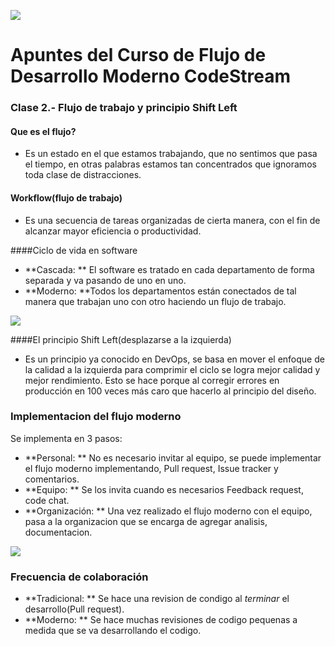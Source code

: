 ![](https://assets.website-files.com/5c1b064db9734016ca52ab39/5d31d6edf970ee4cd6188a93_vert_onwhite_RGB%404x.png)
# Apuntes del Curso de Flujo de Desarrollo Moderno CodeStream

### Clase 2.- Flujo de trabajo y principio Shift Left
#### Que es el flujo?
 - Es un estado en el que estamos trabajando, que no sentimos que pasa el tiempo, en otras palabras estamos tan concentrados que ignoramos toda clase de distracciones.

#### Workflow(flujo de trabajo)
- Es una secuencia de tareas organizadas de cierta manera, con el fin de alcanzar mayor eficiencia o productividad.

####Ciclo de vida en software
 - **Cascada: ** El software es tratado en cada departamento de forma separada y va pasando de uno en uno.
 - **Moderno: **Todos los departamentos están conectados de tal manera que trabajan uno con otro haciendo un flujo de trabajo.

![](https://www.notion.so/image/https%3A%2F%2Fs3-us-west-2.amazonaws.com%2Fsecure.notion-static.com%2F28c0e631-b7c1-4105-a444-4ebc73ce4388%2FUntitled.png?table=block&id=03fbe573-3cf6-4ce9-86f6-a12890c34b21&width=1950&userId=37fdace0-30cd-4e35-b48f-fbaa0992aa8a&cache=v2) 

####El principio Shift Left(desplazarse a la izquierda)
- Es un principio ya conocido en DevOps, se basa en mover el enfoque de la calidad a la izquierda para comprimir el ciclo se logra mejor calidad y mejor rendimiento. Esto se hace porque al corregir errores en producción en 100 veces más caro que hacerlo al principio del diseño.

### Implementacion del flujo moderno
Se implementa en 3 pasos: 
 - **Personal: ** No es necesario invitar al equipo, se puede implementar el flujo moderno implementando, Pull request, Issue tracker y comentarios.
 - **Equipo: ** Se los invita cuando es necesarios Feedback request, code chat. 
 - **Organización: ** Una vez realizado el flujo moderno con el equipo, pasa a la organizacion que se encarga de agregar analisis, documentacion.

![](https://www.notion.so/image/https%3A%2F%2Fstatic.platzi.com%2Fmedia%2Fuser_upload%2Fimplementacionfm-d688f3a9-c16e-4c99-9c9c-1f947a86abce.jpg?table=block&id=b740c506-deee-4c9f-b7fa-6fb4cfc6a375&userId=37fdace0-30cd-4e35-b48f-fbaa0992aa8a&cache=v2)

### Frecuencia de colaboración
 - **Tradicional: ** Se hace una revision de condigo al *terminar* el desarrollo(Pull request).
 - **Moderno: ** Se hace muchas revisiones de codigo pequenas a medida que se va desarrollando el codigo.

 